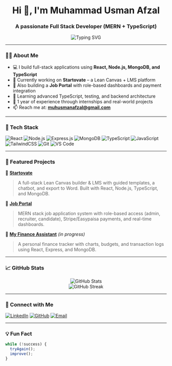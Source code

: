 <h1 align="center">Hi 👋, I'm Muhammad Usman Afzal</h1>
<h3 align="center">A passionate Full Stack Developer (MERN + TypeScript)</h3>

<p align="center">
  <img src="https://readme-typing-svg.herokuapp.com?font=Fira+Code&size=20&duration=4000&pause=1000&center=true&vCenter=true&width=500&lines=Full+Stack+Web+Developer;MERN+Stack+%7C+TypeScript;Open+Source+Enthusiast;Always+learning+something+new" alt="Typing SVG" />
</p>

---

### 👨‍💻 About Me
- 💻 I build full-stack applications using **React, Node.js, MongoDB, and TypeScript**
- 🔨 Currently working on **Startovate** – a Lean Canvas + LMS platform
- 🎯 Also building a **Job Portal** with role-based dashboards and payment integration
- 🌱 Learning advanced TypeScript, testing, and backend architecture
- 💼 1 year of experience through internships and real-world projects
- 📫 Reach me at: **muhusmanafzal@gmail.com**

---

### 🚀 Tech Stack

![React](https://img.shields.io/badge/React-20232A?style=for-the-badge&logo=react&logoColor=61DAFB)
![Node.js](https://img.shields.io/badge/Node.js-3C873A?style=for-the-badge&logo=node.js&logoColor=white)
![Express.js](https://img.shields.io/badge/Express.js-404D59?style=for-the-badge)
![MongoDB](https://img.shields.io/badge/MongoDB-4EA94B?style=for-the-badge&logo=mongodb&logoColor=white)
![TypeScript](https://img.shields.io/badge/TypeScript-007acc?style=for-the-badge&logo=typescript&logoColor=white)
![JavaScript](https://img.shields.io/badge/JavaScript-F7DF1E?style=for-the-badge&logo=javascript&logoColor=black)
![TailwindCSS](https://img.shields.io/badge/TailwindCSS-38B2AC?style=for-the-badge&logo=tailwind-css&logoColor=white)
![Git](https://img.shields.io/badge/Git-F05032?style=for-the-badge&logo=git&logoColor=white)
![VS Code](https://img.shields.io/badge/VS%20Code-007ACC?style=for-the-badge&logo=visual-studio-code)

---

### 📌 Featured Projects

🔹 [**Startovate**](https://github.com/usman2335/startovate)  
> A full-stack Lean Canvas builder & LMS with guided templates, a chatbot, and export to Word. Built with React, Node.js, TypeScript, and MongoDB.

🔹 [**Job Portal**](https://github.com/usman2335/job-portal)  
> MERN stack job application system with role-based access (admin, recruiter, candidate), Stripe/Easypaisa payments, and real-time dashboards.

🔹 [**My Finance Assistant**](https://github.com/usman2335/my-finance-assistant) *(in progress)*  
> A personal finance tracker with charts, budgets, and transaction logs using React, Express, and MongoDB.

---

### 📈 GitHub Stats

<p align="center">
  <img src="https://github-readme-stats.vercel.app/api?username=usman2335&show_icons=true&theme=react&hide=stars&count_private=true" alt="GitHub Stats" />
  <br />
  <img src="https://github-readme-streak-stats.herokuapp.com?user=usman2335&theme=react" alt="GitHub Streak" />
</p>

---

### 🔗 Connect with Me

[![LinkedIn](https://img.shields.io/badge/LinkedIn-usman23335-blue?style=for-the-badge&logo=linkedin&logoColor=white)](https://linkedin.com/in/usman23335)
[![GitHub](https://img.shields.io/badge/GitHub-usman2335-black?style=for-the-badge&logo=github&logoColor=white)](https://github.com/usman2335)
[![Email](https://img.shields.io/badge/Email-muhusmanafzal%40gmail.com-D14836?style=for-the-badge&logo=gmail&logoColor=white)](mailto:muhusmanafzal@gmail.com)

---

### 💡 Fun Fact

```ts
while (!success) {
  tryAgain();
  improve();
}
